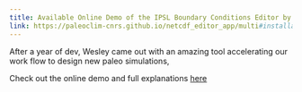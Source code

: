 ```yaml
---
title: Available Online Demo of the IPSL Boundary Conditions Editor by W. Banfield
link: https://paleoclim-cnrs.github.io/netcdf_editor_app/multi#installation
---
```


After a year of dev, Wesley came out with an amazing tool accelerating our work flow to design new paleo simulations, 

Check out the online demo and full explanations [here](https://nuage.osupytheas.fr/s/8pNnDb7fHgC4MaA)
